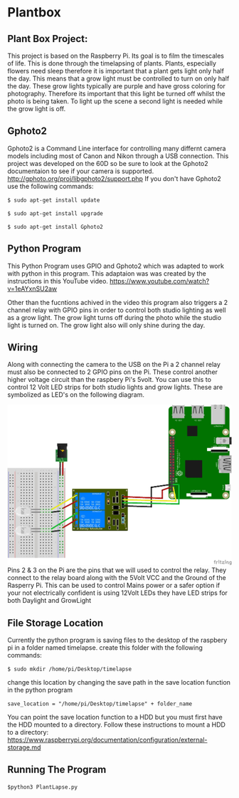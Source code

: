 # Plantbox
## Plant Box Project:
This project is based on the Raspberry Pi. Its goal is to film the timescales of life. This is done through the timelapsing of plants. Plants, especially flowers need sleep therefore it is important that a plant gets light only half the day. This means that a grow light must be controlled to turn on only half the day. These grow lights typically are purple and have gross coloring for photography. Therefore its important that this light be turned off whilst the photo is being taken. To light up the scene a second light is needed while the grow light is off.

## Gphoto2
Gphoto2 is a Command Line interface for controlling many differnt camera models including most of Canon and Nikon through a USB connection. This project was developed on the 60D so be sure to look at the Gphoto2 documentaion to see if your camera is supported.
http://gphoto.org/proj/libgphoto2/support.php 
If you don't have Gphoto2 use the following commands:
```
$ sudo apt-get install update
```
```
$ sudo apt-get install upgrade
```
```
$ sudo apt-get install Gphoto2
```

## Python Program
This Python Program uses GPIO and Gphoto2 which  was adapted to work with python in this program. 
This adaptaion was was created by the instructions in this YouTube video.
https://www.youtube.com/watch?v=1eAYxnSU2aw

Other than the fucntions achived in the video this program also triggers 
a 2 channel relay with GPIO pins in order to control both studio lighting as well as a grow light. 
The grow light turns off during the photo while the studio light is turned on. The grow light also will only shine during the day. 

## Wiring
Along with connecting the camera to the USB on the Pi a 2 channel relay must also be connected to 2 GPIO pins on the Pi. These control another higher voltage circuit than the raspbery Pi's 5volt. You can use this to control 12 Volt LED strips for both studio lights and grow lights. These are symbolized as LED's on the following diagram.

![alt text](https://github.com/elocremarc/Plantbox/blob/master/2%20Channel%20Relay%20Raspberry%20Pi.jpg)
Pins 2 & 3 on the Pi are the pins that we will used to control the relay. They connect to the relay board along with the 5Volt VCC and the Ground of the Rasperry Pi. This can be used to control Mains power or a safer option if your not electrically confident is using 12Volt LEDs they have LED strips for both Daylight and GrowLight

## File Storage Location
Currently the python program is saving files to the desktop of the raspbery pi in a folder named timelapse.
create this folder with the following commands:
```
$ sudo mkdir /home/pi/Desktop/timelapse
```
 change this location by changing the save path in the save location function in the python program
```
save_location = "/home/pi/Desktop/timelapse" + folder_name
```
You can point the save location function to a HDD but you must first have the HDD mounted to a directory.
Follow these instructions to mount a HDD to a directory: 
https://www.raspberrypi.org/documentation/configuration/external-storage.md
## Running The Program
```
$python3 PlantLapse.py
```
